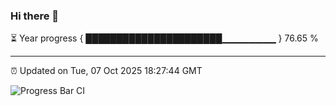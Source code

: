 ### Hi there 👋

⏳ Year progress { ██████████████████████▁▁▁▁▁▁▁▁ } 76.65 %

---

⏰ Updated on Tue, 07 Oct 2025 18:27:44 GMT

![Progress Bar CI](https://github.com/liununu/liununu/workflows/Progress%20Bar%20CI/badge.svg)
